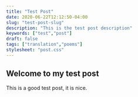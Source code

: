 ```yaml
---
title: "Test Post"
date: 2020-06-22T12:12:50-04:00
slug: "test-post-slug"
description: "This is the test post description"
keywords: ["test","post"]
draft: false
tags: ["translation","poems"]
stylesheet: "post.css"
---
```


## Welcome to my test post

This is a good test post, it is nice.